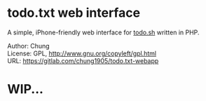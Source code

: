 todo.txt web interface
======================

A simple, iPhone-friendly web interface for [todo.sh](http://todotxt.com) written in PHP. 

Author: Chung     
License: GPL,  http://www.gnu.org/copyleft/gpl.html     
URL: https://gitlab.com/chung1905/todo.txt-webapp

# WIP...

